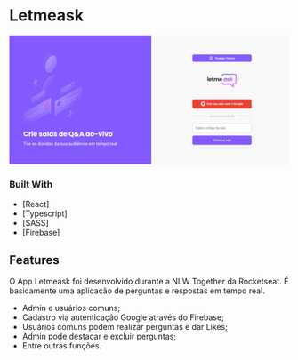 # Letmeask
![App Preview](./src/assets/images/app-preview.jpg)

### Built With

- [React]
- [Typescript]
- [SASS]
- [Firebase]

## Features

O App Letmeask foi desenvolvido durante a NLW Together da Rocketseat. É basicamente uma aplicação de perguntas e respostas em tempo real.
- Admin e usuários comuns;
- Cadastro via autenticação Google através do Firebase;
- Usuários comuns podem realizar perguntas e dar Likes;
- Admin pode destacar e excluir perguntas;
- Entre outras funções.
